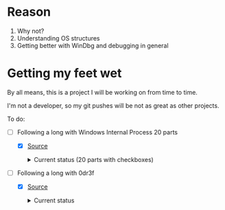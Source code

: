 # Reason

1. Why not?
2. Understanding OS structures
3. Getting better with WinDbg and debugging in general


# Getting my feet wet

By all means, this is a project I will be working on from time to time.

I'm not a developer, so my git pushes will be not as great as other projects.

To do:

* [ ] Following a long with Windows Internal Process 20 parts
  * [x] [Source](https://www.youtube.com/watch?v=4AkzIbmI3q4&list=PLhx7-txsG6t5i-kIZ_hwJSgZrnka4GXvn&index=1)

    <details><summary>Current status (20 parts with checkboxes)</summary>

    * [ ] part 1
    * [ ] part 2
    * [ ] part 3
    * [ ] part 4
    * [ ] part 5
    * [ ] part 6
    * [ ] part 7
    * [ ] part 8
    * [ ] part 9
    * [ ] part 10
    * [ ] part 11
    * [ ] part 12
    * [ ] part 13
    * [ ] part 14
    * [ ] part 15
    * [ ] part 16
    * [ ] part 17
    * [ ] part 18
    * [ ] part 19
    * [ ] part 20
  </details>


* [ ] Following a long with 0dr3f
  * [x] [Source](https://0dr3f.github.io/2023/07/14/HEVD_Win10_22H2_ArbitraryOverwrite/)


    <details><summary>Current status</summary>

    * [ ] Token impersonation
    * [ ] Understanding and making debuggable concepts:
      * [ ] SMEP & SMAP
    * [ ]  
    </details>

